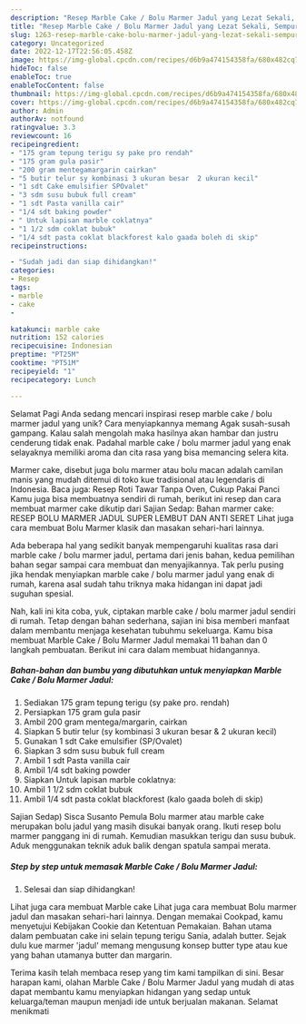 ```yaml
---
description: "Resep Marble Cake / Bolu Marmer Jadul yang Lezat Sekali, Sempurna"
title: "Resep Marble Cake / Bolu Marmer Jadul yang Lezat Sekali, Sempurna"
slug: 1263-resep-marble-cake-bolu-marmer-jadul-yang-lezat-sekali-sempurna
category: Uncategorized
date: 2022-12-17T22:56:05.458Z
image: https://img-global.cpcdn.com/recipes/d6b9a474154358fa/680x482cq70/marble-cake-bolu-marmer-jadul-foto-resep-utama.jpg
hideToc: false
enableToc: true
enableTocContent: false
thumbnail: https://img-global.cpcdn.com/recipes/d6b9a474154358fa/680x482cq70/marble-cake-bolu-marmer-jadul-foto-resep-utama.jpg
cover: https://img-global.cpcdn.com/recipes/d6b9a474154358fa/680x482cq70/marble-cake-bolu-marmer-jadul-foto-resep-utama.jpg
author: Admin
authorAv: notfound
ratingvalue: 3.3
reviewcount: 16
recipeingredient:
- "175 gram tepung terigu sy pake pro rendah"
- "175 gram gula pasir"
- "200 gram mentegamargarin cairkan"
- "5 butir telur sy kombinasi 3 ukuran besar  2 ukuran kecil"
- "1 sdt Cake emulsifier SPOvalet"
- "3 sdm susu bubuk full cream"
- "1 sdt Pasta vanilla cair"
- "1/4 sdt baking powder"
- " Untuk lapisan marble coklatnya"
- "1 1/2 sdm coklat bubuk"
- "1/4 sdt pasta coklat blackforest kalo gaada boleh di skip"
recipeinstructions:

- "Sudah jadi dan siap dihidangkan!"
categories:
- Resep
tags:
- marble
- cake
- 

katakunci: marble cake  
nutrition: 152 calories
recipecuisine: Indonesian
preptime: "PT25M"
cooktime: "PT51M"
recipeyield: "1"
recipecategory: Lunch

---
```



Selamat Pagi Anda sedang mencari inspirasi resep marble cake / bolu marmer jadul yang unik? Cara menyiapkannya memang Agak susah-susah gampang. Kalau salah mengolah maka hasilnya akan hambar dan justru cenderung tidak enak. Padahal marble cake / bolu marmer jadul yang enak selayaknya memiliki aroma dan cita rasa yang bisa memancing selera kita.


Marmer cake, disebut juga bolu marmer atau bolu macan adalah camilan manis yang mudah ditemui di toko kue tradisional atau legendaris di Indonesia. Baca juga: Resep Roti Tawar Tanpa Oven, Cukup Pakai Panci Kamu juga bisa membuatnya sendiri di rumah, berikut ini resep dan cara membuat marmer cake dikutip dari Sajian Sedap: Bahan marmer cake: RESEP BOLU MARMER JADUL SUPER LEMBUT DAN ANTI SERET Lihat juga cara membuat Bolu Marmer klasik dan masakan sehari-hari lainnya.

Ada beberapa hal yang sedikit banyak mempengaruhi kualitas rasa dari marble cake / bolu marmer jadul, pertama dari jenis bahan, kedua pemilihan bahan segar sampai cara membuat dan menyajikannya. Tak perlu pusing jika hendak menyiapkan marble cake / bolu marmer jadul yang enak di rumah, karena asal sudah tahu triknya maka hidangan ini dapat jadi suguhan spesial.


Nah, kali ini kita coba, yuk, ciptakan marble cake / bolu marmer jadul sendiri di rumah. Tetap dengan bahan sederhana, sajian ini bisa memberi manfaat dalam membantu menjaga kesehatan tubuhmu sekeluarga. Kamu bisa membuat Marble Cake / Bolu Marmer Jadul memakai 11 bahan dan 0 langkah pembuatan. Berikut ini cara dalam membuat hidangannya.

<!--inarticleads1-->

##### Bahan-bahan dan bumbu yang dibutuhkan untuk menyiapkan Marble Cake / Bolu Marmer Jadul:

1. Sediakan 175 gram tepung terigu (sy pake pro. rendah)
1. Persiapkan 175 gram gula pasir
1. Ambil 200 gram mentega/margarin, cairkan
1. Siapkan 5 butir telur (sy kombinasi 3 ukuran besar &amp; 2 ukuran kecil)
1. Gunakan 1 sdt Cake emulsifier (SP/Ovalet)
1. Siapkan 3 sdm susu bubuk full cream
1. Ambil 1 sdt Pasta vanilla cair
1. Ambil 1/4 sdt baking powder
1. Siapkan  Untuk lapisan marble coklatnya:
1. Ambil 1 1/2 sdm coklat bubuk
1. Ambil 1/4 sdt pasta coklat blackforest (kalo gaada boleh di skip)


Sajian Sedap) Sisca Susanto Pemula Bolu marmer atau marble cake merupakan bolu jadul yang masih disukai banyak orang. Ikuti resep bolu marmer panggang ini di rumah. Kemudian masukkan terigu dan susu bubuk. Aduk menggunakan teknik aduk balik dengan spatula sampai merata. 

<!--inarticleads2-->

##### Step by step untuk memasak Marble Cake / Bolu Marmer Jadul:


1. Selesai dan siap dihidangkan!

Lihat juga cara membuat Marble cake Lihat juga cara membuat Bolu marmer jadul dan masakan sehari-hari lainnya. Dengan memakai Cookpad, kamu menyetujui Kebijakan Cookie dan Ketentuan Pemakaian. Bahan utama dalam pembuatan cake ini selain tepung terigu Sania, adalah butter. Sejak dulu kue marmer &#39;jadul&#39; memang mengusung konsep butter type atau kue yang bahan utamanya butter dan margarin. 

Terima kasih telah membaca resep yang tim kami tampilkan di sini. Besar harapan kami, olahan Marble Cake / Bolu Marmer Jadul yang mudah di atas dapat membantu kamu menyiapkan hidangan yang sedap untuk keluarga/teman maupun menjadi ide untuk berjualan makanan. Selamat menikmati
